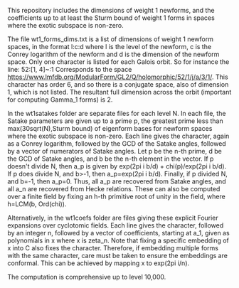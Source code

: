 This repository includes the dimensions of weight 1 newforms, and the coefficients up to at least the Sturm bound of weight 1 forms in spaces where the exotic subspace is non-zero.

The file wt1_forms_dims.txt is a list of dimensions of weight 1 newform spaces, in the format l:c:d where l is the level of the newform, c is the Conrey logarithm of the newform and d is the dimension of the newform space.
Only one character is listed for each Galois orbit. So for instance the line:
52:[1, 4]~:1
Corresponds to the space https://www.lmfdb.org/ModularForm/GL2/Q/holomorphic/52/1/j/a/3/1/. This character has order 6, and so there is a conjugate space, also of dimension 1, which is not listed. The resultant full dimension across the orbit (important for computing Gamma_1 forms) is 2.

In the wt1satakes folder are separate files for each level N. In each file, the Satake parameters are given up to a prime p, the greatest prime less than max(30sqrt(N),Sturm bound) of eigenform bases for newform spaces where the exotic subspace is non-zero. Each line gives the character, again as a Conrey logarithm, followed by the GCD of the Satake angles, followed by a vector of numerators of Satake angles. Let p be the n-th prime, d be the GCD of Satake angles, and b be the n-th element in the vector. If p doesn't divide N, then a_p is given by exp(2pi i b/d) + chi(p)/exp(2pi i b/d). If p does divide N, and b>-1, then a_p=exp(2pi i b/d). Finally, if p divided N, and b=-1, then a_p=0. Thus, all a_p are recovered from Satake angles, and all a_n are recovered from Hecke relations. These can also be computed over a finite field by fixing an h-th primitive root of unity in the field, where h=LCM(b, Ord(chi)).

Alternatively, in the wt1coefs folder are files giving these explicit Fourier expansions over cyclotomic fields. Each line gives the character, followed by an integer n, followed by a vector of coefficients, starting at a_1, given as polynomials in x where x is zeta_n. Note that fixing a specific embedding of x into C also fixes the character. Therefore, if embedding multiple forms with the same character, care must be taken to ensure the embeddings are conformal. This can be achieved by mapping x to exp(2pi i/n).

The computation is comprehensive up to level 10,000.
